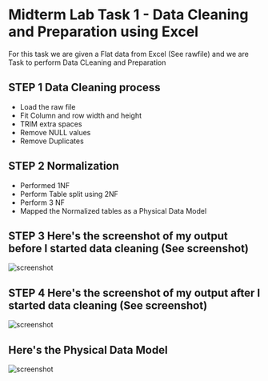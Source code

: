 # Midterm Lab Task 1 - Data Cleaning and Preparation using Excel
For this task we are given a Flat data from Excel (See rawfile) and we are Task to perform Data CLeaning and Preparation 
## STEP 1 Data Cleaning process
- Load the raw file
- Fit Column and row width and height
- TRIM extra spaces
- Remove NULL values
- Remove Duplicates
## STEP 2 Normalization 
- Performed 1NF
- Perform Table split using 2NF
- Perform 3 NF
- Mapped the Normalized tables as a Physical Data Model
## STEP 3 Here's the screenshot of my output before I started data cleaning (See screenshot)
![screenshot](Midterm-Lab-Task-1/images/Before.png)

## STEP 4 Here's the screenshot of my output after I started data cleaning (See screenshot)
![screenshot](Midterm-Lab-Task-1/images/After.png)
## Here's the Physical Data Model
![screenshot](Midterm-Lab%20Task-1/images/Relation.PNG)
